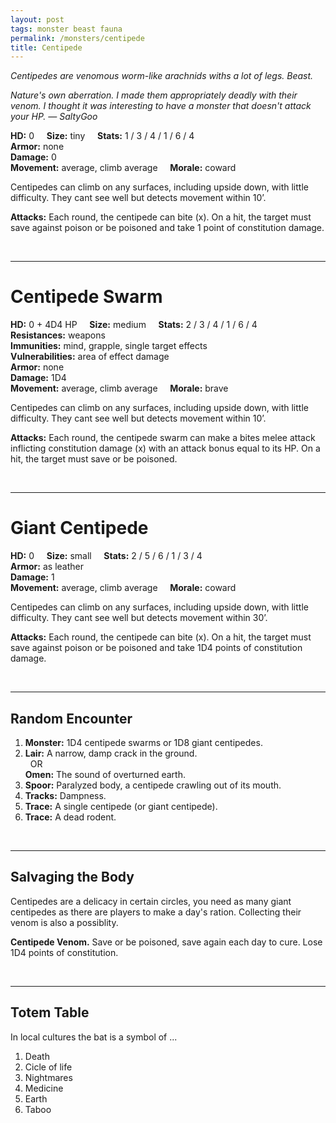 ```yaml
---
layout: post
tags: monster beast fauna
permalink: /monsters/centipede
title: Centipede
---
```


*Centipedes are venomous worm-like arachnids withs a lot of legs. Beast.*

<span class="alchemy"> *Nature's own aberration. I made them appropriately deadly with their venom. I thought it was interesting to have a monster that doesn't attack your HP. — SaltyGoo* </span>

**HD:** 0  &nbsp; &nbsp;  **Size:** tiny &nbsp; &nbsp; **Stats:** 1 / 3 / 4 / 1 / 6 / 4  <br>
**Armor:** none <br>
**Damage:** 0 <br>
**Movement:** average, climb average &nbsp; &nbsp; **Morale:** coward <br>

Centipedes can climb on any surfaces, including upside down, with little difficulty. They cant see well but detects movement within 10’.

**Attacks:** Each round, the centipede can bite (x). On a hit, the target must save against poison or be poisoned and take 1 point of constitution damage.

<br>

---

# Centipede Swarm

**HD:** 0 + 4D4 HP  &nbsp; &nbsp;  **Size:** medium &nbsp; &nbsp; **Stats:** 2 / 3 / 4 / 1 / 6 / 4 <br>
**Resistances:** weapons <br>
**Immunities:** mind, grapple, single target effects <br>
**Vulnerabilities:** area of effect damage <br>
**Armor:** none <br>
**Damage:** 1D4 <br>
**Movement:** average, climb average &nbsp; &nbsp; **Morale:** brave <br>

Centipedes can climb on any surfaces, including upside down, with little difficulty. They cant see well but detects movement within 10’.

**Attacks:** Each round, the centipede swarm can make a bites melee attack inflicting constitution damage (x) with an attack bonus equal to its HP. On a hit, the target must save or be poisoned.

<br>

---

# Giant Centipede

**HD:** 0  &nbsp; &nbsp;  **Size:** small &nbsp; &nbsp; **Stats:** 2 / 5 / 6 / 1 / 3 / 4   <br>
**Armor:** as leather <br>
**Damage:** 1 <br>
**Movement:** average, climb average &nbsp; &nbsp; **Morale:** coward <br>

Centipedes can climb on any surfaces, including upside down, with little difficulty. They cant see well but detects movement within 30’.

**Attacks:** Each round, the centipede can bite (x). On a hit, the target must save against poison or be poisoned and take 1D4 points of constitution damage.

<br>

---

## Random Encounter

1. **Monster:** 1D4 centipede swarms or 1D8 giant centipedes.
1. **Lair:** A narrow, damp crack in the ground. <br>	&nbsp; OR <br>	**Omen:** The sound of overturned earth.
1. **Spoor:** Paralyzed body, a centipede crawling out of its mouth.
1. **Tracks:** Dampness.
1. **Trace:** A single centipede (or giant centipede). 
1. **Trace:** A dead rodent.

<br>

---

## Salvaging the Body

Centipedes are a delicacy in certain circles, you need as many giant centipedes as there are players to make a day's ration. Collecting their venom is also a possiblity.

<span class="alchemy">**Centipede Venom.** Save or be poisoned, save again each day to cure. Lose 1D4 points of constitution.</span>

<br>

---

## Totem Table

In local cultures the bat is a symbol of ...

1. Death
1. Cicle of life
1. Nightmares
1. Medicine
1. Earth
1. Taboo 
